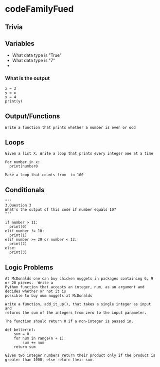 # codeFamilyFued

## Trivia



## Variables
- What data type is "True"
- What data type is "7"
- 


### What is the output
```
x = 3
y = x
x = 4
print(y)
```

## Output/Functions
```
Write a function that prints whether a number is even or odd
```

## Loops
```
Given a list X. Write a loop that prints every integer one at a time

For number in x:
  print(number0
```

```
Make a loop that counts from  to 100
```

## Conditionals
```
"""
3.Question 3
What’s the output of this code if number equals 10?
"""

if number > 11: 
  print(0)
elif number != 10:
  print(1)
elif number >= 20 or number < 12:
  print(2)
else:
  print(3)
```
## Logic Problems
```
At McDonalds one can buy chicken nuggets in packages containing 6, 9 or 20 pieces.  Write a 
Python function that accepts an integer, num, as an argument and decides whether or not it is 
possible to buy num nuggets at McDonalds
```
```
Write a function, add_it_up(), that takes a single integer as input and 
returns the sum of the integers from zero to the input parameter.

The function should return 0 if a non-integer is passed in.

def better(n):
    sum = 0
    for num in range(n + 1):
        sum += num
    return sum
```
```
Given two integer numbers return their product only if the product is greater than 1000, else return their sum.
```
